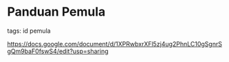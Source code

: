# Panduan Pemula
tags: id pemula

https://docs.google.com/document/d/1XPRwbxrXFl5zj4ug2PhnLC10gSgnrSgQm9baF0fswS4/edit?usp=sharing